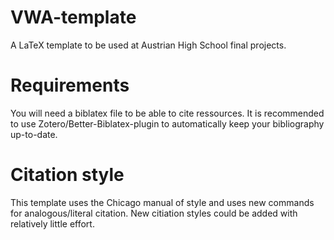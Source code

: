 # VWA-template
A LaTeX template to be used at Austrian High School final projects.

# Requirements
You will need a biblatex file to be able to cite ressources. It is recommended to use Zotero/Better-Biblatex-plugin to automatically keep your bibliography up-to-date.

# Citation style
This template uses the Chicago manual of style and uses new commands for analogous/literal citation. New citiation styles could be added with relatively little effort.
